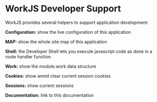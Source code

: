 # WorkJS Developer Support

WorkJS provides several helpers to support application development:

**Configuration:** show the live configuration of this application

**MAP:** show the whole site map of this application

**Shell:** the Developer Shell lets you execute javascript code as done in a route handler function

**Work:** show the module.work data structure

**Cookies:** show anmd clear current session cookies

**Sessions:** show current sessions

**Documentation:** link to this documentation
